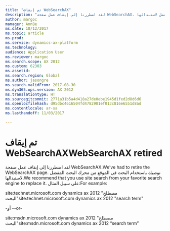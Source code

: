 ```yaml
---
title: "تم إيقاف WebSearchAX"
description: "لقد اضطررنا إلى إيقاف عمل صفحة WebSearchAX. نوصيك باستخدام البحث في الموقع من محرك البحث المفضل لاستبدالها."
author: margoc
manager: AnnBe
ms.date: 10/12/2017
ms.topic: article
ms.prod: 
ms.service: dynamics-ax-platform
ms.technology: 
audience: Application User
ms.reviewer: margoc
ms.search.scope: AX 2012
ms.custom: 62303
ms.assetid: 
ms.search.region: Global
ms.author: jasongre
ms.search.validFrom: 2017-08-30
ms.dyn365.ops.version: AX 2012
ms.translationtype: HT
ms.sourcegitcommit: 2771a31b5a4d418a27de0ebe1945d1fed2d8d6d6
ms.openlocfilehash: d95dbc4616504fd4782901ef013c816e6551d8ad
ms.contentlocale: ar-sa
ms.lasthandoff: 11/03/2017

---
```


# <a name="websearchax-retired"></a><span data-ttu-id="7b8ca-104">تم إيقاف WebSearchAX</span><span class="sxs-lookup"><span data-stu-id="7b8ca-104">WebSearchAX retired</span></span>

<span data-ttu-id="7b8ca-105">لقد اضطررنا إلى إيقاف عمل صفحة WebSearchAX.</span><span class="sxs-lookup"><span data-stu-id="7b8ca-105">We’ve had to retire the WebSearchAX page.</span></span> <span data-ttu-id="7b8ca-106">نوصيك باستخدام البحث في الموقع من محرك البحث المفضل لاستبدالها.</span><span class="sxs-lookup"><span data-stu-id="7b8ca-106">We recommend that you use site search from your favorite search engine to replace it.</span></span>  <span data-ttu-id="7b8ca-107">على سبيل المثال:</span><span class="sxs-lookup"><span data-stu-id="7b8ca-107">For example:</span></span> 

<span data-ttu-id="7b8ca-108">site:technet.microsoft.com dynamics ax 2012 "مصطلح البحث"</span><span class="sxs-lookup"><span data-stu-id="7b8ca-108">site:technet.microsoft.com dynamics ax 2012 "search term"</span></span>

<span data-ttu-id="7b8ca-109">-أو -</span><span class="sxs-lookup"><span data-stu-id="7b8ca-109">-or-</span></span>

<span data-ttu-id="7b8ca-110">site:msdn.microsoft.com dynamics ax 2012 "مصطلح البحث"</span><span class="sxs-lookup"><span data-stu-id="7b8ca-110">site:msdn.microsoft.com dynamics ax 2012 “search term”</span></span>


